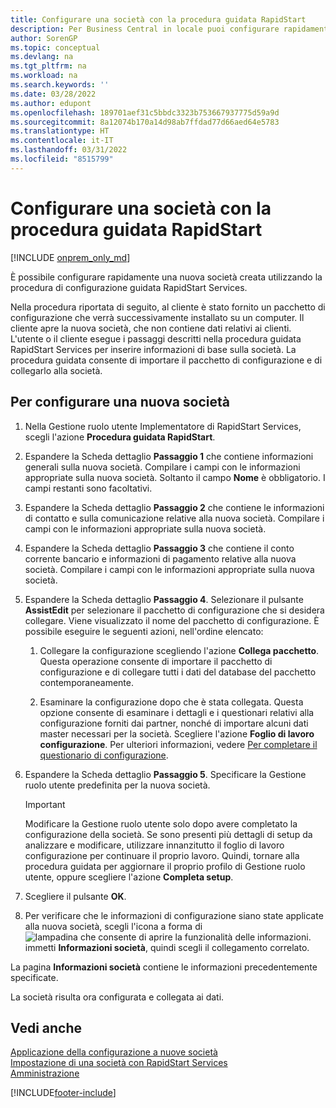 ```yaml
---
title: Configurare una società con la procedura guidata RapidStart
description: Per Business Central in locale puoi configurare rapidamente una nuova società creata utilizzando la procedura di configurazione guidata RapidStart Services.
author: SorenGP
ms.topic: conceptual
ms.devlang: na
ms.tgt_pltfrm: na
ms.workload: na
ms.search.keywords: ''
ms.date: 03/28/2022
ms.author: edupont
ms.openlocfilehash: 189701aef31c5bbdc3323b753667937775d59a9d
ms.sourcegitcommit: 8a12074b170a14d98ab7ffdad77d66aed64e5783
ms.translationtype: HT
ms.contentlocale: it-IT
ms.lasthandoff: 03/31/2022
ms.locfileid: "8515799"
---
```

# <a name="configure-a-company-with-the-rapidstart-wizard"></a>Configurare una società con la procedura guidata RapidStart

[!INCLUDE [onprem_only_md](includes/onprem_only_md.md)]

È possibile configurare rapidamente una nuova società creata utilizzando la procedura di configurazione guidata RapidStart Services.

Nella procedura riportata di seguito, al cliente è stato fornito un pacchetto di configurazione che verrà successivamente installato su un computer. Il cliente apre la nuova società, che non contiene dati relativi ai clienti. L'utente o il cliente esegue i passaggi descritti nella procedura guidata RapidStart Services per inserire informazioni di base sulla società. La procedura guidata consente di importare il pacchetto di configurazione e di collegarlo alla società.  

## <a name="to-configure-a-new-company"></a>Per configurare una nuova società  
1. Nella Gestione ruolo utente Implementatore di RapidStart Services, scegli l'azione **Procedura guidata RapidStart**.  
2. Espandere la Scheda dettaglio **Passaggio 1** che contiene informazioni generali sulla nuova società. Compilare i campi con le informazioni appropriate sulla nuova società. Soltanto il campo **Nome** è obbligatorio. I campi restanti sono facoltativi.  
3. Espandere la Scheda dettaglio **Passaggio 2** che contiene le informazioni di contatto e sulla comunicazione relative alla nuova società. Compilare i campi con le informazioni appropriate sulla nuova società.
4. Espandere la Scheda dettaglio **Passaggio 3** che contiene il conto corrente bancario e informazioni di pagamento relative alla nuova società. Compilare i campi con le informazioni appropriate sulla nuova società.  
5. Espandere la Scheda dettaglio **Passaggio 4**. Selezionare il pulsante **AssistEdit** per selezionare il pacchetto di configurazione che si desidera collegare. Viene visualizzato il nome del pacchetto di configurazione. È possibile eseguire le seguenti azioni, nell'ordine elencato:  

    1. Collegare la configurazione scegliendo l'azione **Collega pacchetto**. Questa operazione consente di importare il pacchetto di configurazione e di collegare tutti i dati del database del pacchetto contemporaneamente.  

    2. Esaminare la configurazione dopo che è stata collegata. Questa opzione consente di esaminare i dettagli e i questionari relativi alla configurazione forniti dai partner, nonché di importare alcuni dati master necessari per la società. Scegliere l'azione **Foglio di lavoro configurazione**. Per ulteriori informazioni, vedere [Per completare il questionario di configurazione](admin-gather-customer-setup-values.md#to-complete-the-configuration-questionnaire).  

6. Espandere la Scheda dettaglio **Passaggio 5**. Specificare la Gestione ruolo utente predefinita per la nuova società.  

    > [!IMPORTANT]  
    >  Modificare la Gestione ruolo utente solo dopo avere completato la configurazione della società. Se sono presenti più dettagli di setup da analizzare e modificare, utilizzare innanzitutto il foglio di lavoro configurazione per continuare il proprio lavoro. Quindi, tornare alla procedura guidata per aggiornare il proprio profilo di Gestione ruolo utente, oppure scegliere l'azione **Completa setup**.

7. Scegliere il pulsante **OK**.  
8. Per verificare che le informazioni di configurazione siano state applicate alla nuova società, scegli l'icona a forma di ![lampadina che consente di aprire la funzionalità delle informazioni.](media/ui-search/search_small.png "Informazioni sull'operazione che si desidera eseguire") immetti **Informazioni società**, quindi scegli il collegamento correlato.

La pagina **Informazioni società** contiene le informazioni precedentemente specificate.   

La società risulta ora configurata e collegata ai dati.  

## <a name="see-also"></a>Vedi anche  
[Applicazione della configurazione a nuove società](admin-apply-configuration-to-new-companies.md)  
[Impostazione di una società con RapidStart Services](admin-set-up-a-company-with-rapidstart.md)  
[Amministrazione](admin-setup-and-administration.md)


[!INCLUDE[footer-include](includes/footer-banner.md)]